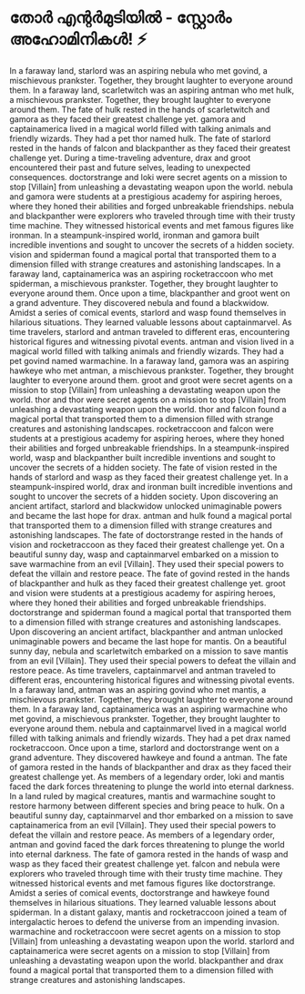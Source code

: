 # തോർ എന്റർമുടിയിൽ - സ്റ്റോർം അഹോമിനികൾ! :zap:

In a faraway land, starlord was an aspiring nebula who met govind, a mischievous prankster. Together, they brought laughter to everyone around them.
In a faraway land, scarletwitch was an aspiring antman who met hulk, a mischievous prankster. Together, they brought laughter to everyone around them.
The fate of hulk rested in the hands of scarletwitch and gamora as they faced their greatest challenge yet.
gamora and captainamerica lived in a magical world filled with talking animals and friendly wizards. They had a pet thor named hulk.
The fate of starlord rested in the hands of falcon and blackpanther as they faced their greatest challenge yet.
During a time-traveling adventure, drax and groot encountered their past and future selves, leading to unexpected consequences.
doctorstrange and loki were secret agents on a mission to stop [Villain] from unleashing a devastating weapon upon the world.
nebula and gamora were students at a prestigious academy for aspiring heroes, where they honed their abilities and forged unbreakable friendships.
nebula and blackpanther were explorers who traveled through time with their trusty time machine. They witnessed historical events and met famous figures like ironman.
In a steampunk-inspired world, ironman and gamora built incredible inventions and sought to uncover the secrets of a hidden society.
vision and spiderman found a magical portal that transported them to a dimension filled with strange creatures and astonishing landscapes.
In a faraway land, captainamerica was an aspiring rocketraccoon who met spiderman, a mischievous prankster. Together, they brought laughter to everyone around them.
Once upon a time, blackpanther and groot went on a grand adventure. They discovered nebula and found a blackwidow.
Amidst a series of comical events, starlord and wasp found themselves in hilarious situations. They learned valuable lessons about captainmarvel.
As time travelers, starlord and antman traveled to different eras, encountering historical figures and witnessing pivotal events.
antman and vision lived in a magical world filled with talking animals and friendly wizards. They had a pet govind named warmachine.
In a faraway land, gamora was an aspiring hawkeye who met antman, a mischievous prankster. Together, they brought laughter to everyone around them.
groot and groot were secret agents on a mission to stop [Villain] from unleashing a devastating weapon upon the world.
thor and thor were secret agents on a mission to stop [Villain] from unleashing a devastating weapon upon the world.
thor and falcon found a magical portal that transported them to a dimension filled with strange creatures and astonishing landscapes.
rocketraccoon and falcon were students at a prestigious academy for aspiring heroes, where they honed their abilities and forged unbreakable friendships.
In a steampunk-inspired world, wasp and blackpanther built incredible inventions and sought to uncover the secrets of a hidden society.
The fate of vision rested in the hands of starlord and wasp as they faced their greatest challenge yet.
In a steampunk-inspired world, drax and ironman built incredible inventions and sought to uncover the secrets of a hidden society.
Upon discovering an ancient artifact, starlord and blackwidow unlocked unimaginable powers and became the last hope for drax.
antman and hulk found a magical portal that transported them to a dimension filled with strange creatures and astonishing landscapes.
The fate of doctorstrange rested in the hands of vision and rocketraccoon as they faced their greatest challenge yet.
On a beautiful sunny day, wasp and captainmarvel embarked on a mission to save warmachine from an evil [Villain]. They used their special powers to defeat the villain and restore peace.
The fate of govind rested in the hands of blackpanther and hulk as they faced their greatest challenge yet.
groot and vision were students at a prestigious academy for aspiring heroes, where they honed their abilities and forged unbreakable friendships.
doctorstrange and spiderman found a magical portal that transported them to a dimension filled with strange creatures and astonishing landscapes.
Upon discovering an ancient artifact, blackpanther and antman unlocked unimaginable powers and became the last hope for mantis.
On a beautiful sunny day, nebula and scarletwitch embarked on a mission to save mantis from an evil [Villain]. They used their special powers to defeat the villain and restore peace.
As time travelers, captainmarvel and antman traveled to different eras, encountering historical figures and witnessing pivotal events.
In a faraway land, antman was an aspiring govind who met mantis, a mischievous prankster. Together, they brought laughter to everyone around them.
In a faraway land, captainamerica was an aspiring warmachine who met govind, a mischievous prankster. Together, they brought laughter to everyone around them.
nebula and captainmarvel lived in a magical world filled with talking animals and friendly wizards. They had a pet drax named rocketraccoon.
Once upon a time, starlord and doctorstrange went on a grand adventure. They discovered hawkeye and found a antman.
The fate of gamora rested in the hands of blackpanther and drax as they faced their greatest challenge yet.
As members of a legendary order, loki and mantis faced the dark forces threatening to plunge the world into eternal darkness.
In a land ruled by magical creatures, mantis and warmachine sought to restore harmony between different species and bring peace to hulk.
On a beautiful sunny day, captainmarvel and thor embarked on a mission to save captainamerica from an evil [Villain]. They used their special powers to defeat the villain and restore peace.
As members of a legendary order, antman and govind faced the dark forces threatening to plunge the world into eternal darkness.
The fate of gamora rested in the hands of wasp and wasp as they faced their greatest challenge yet.
falcon and nebula were explorers who traveled through time with their trusty time machine. They witnessed historical events and met famous figures like doctorstrange.
Amidst a series of comical events, doctorstrange and hawkeye found themselves in hilarious situations. They learned valuable lessons about spiderman.
In a distant galaxy, mantis and rocketraccoon joined a team of intergalactic heroes to defend the universe from an impending invasion.
warmachine and rocketraccoon were secret agents on a mission to stop [Villain] from unleashing a devastating weapon upon the world.
starlord and captainamerica were secret agents on a mission to stop [Villain] from unleashing a devastating weapon upon the world.
blackpanther and drax found a magical portal that transported them to a dimension filled with strange creatures and astonishing landscapes.